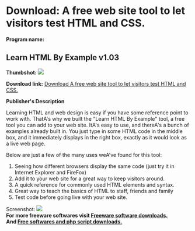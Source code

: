 # Download: A free web site tool to let visitors test HTML and CSS.

**Program name:**

## Learn HTML By Example v1.03

  
**Thumbshot:** ![](http://www.freewarefiles.com/screenshot/htmlbyexample_md.gif)   
  
**Download link:** [Download A free web site tool to let visitors test HTML and CSS.](http://freesoftwares.boysofts.com/Learn-HTML-By-Example-V_program_17174.html)  
  


**Publisher's Description**  
  


Learning HTML and web design is easy if you have some reference point to work with. ThatA's why we built the "Learn HTML By Example" tool, a free tool you can add to your web site. ItA's easy to use, and thereA's a bunch of examples already built in. You just type in some HTML code in the middle box, and it immediately displays in the right box, exactly as it would look as a live web page. 

Below are just a few of the many uses weA've found for this tool:

  1. Seeing how different browsers display the same code (just try it in Internet Explorer and FireFox) 
  2. Add it to your web site for a great way to keep visitors around. 
  3. A quick reference for commonly used HTML elements and syntax. 
  4. Great way to teach the basics of HTML to staff, friends and family 
  5. Test code before going live with your web site. 

  
  
Screenshot: ![](http://www.freewarefiles.com/screenshot/htmlbyexample.gif)   
**For more freeware softwares visit [Freeware software downloads.](http://freesoftwares.boysofts.com/)**   
**And [Free softwares and php script downloads.](http://www.boysofts.com/)**
